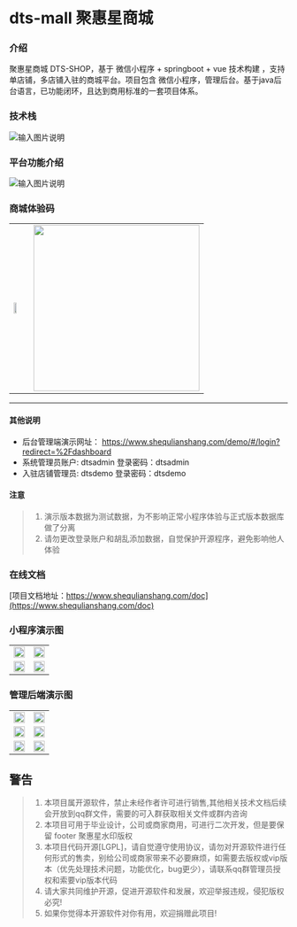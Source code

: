 # dts-mall 聚惠星商城

### 介绍
聚惠星商城 DTS-SHOP，基于 微信小程序 + springboot + vue 技术构建 ，支持单店铺，多店铺入驻的商城平台。项目包含 微信小程序，管理后台。基于java后台语言，已功能闭环，且达到商用标准的一套项目体系。

### 技术栈
![输入图片说明](https://www.shequlianshang.com/doc/img/jsz.png "技术栈.png")

### 平台功能介绍
![输入图片说明](https://www.shequlianshang.com/doc/img/gnjs.jpeg "聚惠星商城.jpg")

### 商城体验码
<table border="0">
<tbody>
   <tr>
     <td align="left" valign="middle">
        <img width="50%" src="https://www.shequlianshang.com/doc/img/scty1.jpeg">
     </td>
     <td align="right" valign="middle">
	<a href="https://jq.qq.com/?_wv=1027&k=5yH6R5E">
           <img width="300" height="300" src="https://www.shequlianshang.com/doc/img/scty2.png?raw=true">
	</a>
     </td>
    </tr>
</tbody>
</table>

--------------------------------
#### 其他说明
 * 后台管理端演示网址：  https://www.shequlianshang.com/demo/#/login?redirect=%2Fdashboard
 * 系统管理员账户: dtsadmin  登录密码：dtsadmin
 * 入驻店铺管理员: dtsdemo   登录密码：dtsdemo

#### 注意

> 1. 演示版本数据为测试数据，为不影响正常小程序体验与正式版本数据库做了分离
> 2. 请勿更改登录账户和胡乱添加数据，自觉保护开源程序，避免影响他人体验

### 在线文档

[项目文档地址：https://www.shequlianshang.com/doc](https://www.shequlianshang.com/doc)

### 小程序演示图
<table border="0">
<tbody>
   <tr>
     <td valign="middle">
        <img width="100%"  src="https://www.shequlianshang.com/doc/img/ys1.jpeg">
     </td>
     <td valign="middle">
        <img width="100%"  src="https://www.shequlianshang.com/doc/img/ys2.jpeg">
     </td>
    </tr>
    <tr>
     <td valign="middle">
        <img width="100%"  src="https://www.shequlianshang.com/doc/img/ys3.jpeg">
     </td>
     <td valign="middle">
        <img width="100%"  src="https://www.shequlianshang.com/doc/img/ys4.jpeg">
     </td>
    </tr>
</tbody>
</table>


### 管理后端演示图
<table border="0">
<tbody>
   <tr>
     <td valign="middle">
        <img width="100%" src="https://www.shequlianshang.com/doc/img/htys1.png">
     </td>
     <td valign="middle">
        <img width="100%" src="https://www.shequlianshang.com/doc/img/htys2.png">
     </td>
    </tr>
    <tr>
     <td valign="middle">
        <img width="100%" src="https://www.shequlianshang.com/doc/img/htys3.png">
     </td>
     <td valign="middle">
        <img width="100%" src="https://www.shequlianshang.com/doc/img/htys4.png">
     </td>
    </tr>
   <tr>
     <td valign="middle">
        <img width="100%" src="https://www.shequlianshang.com/doc/img/htys5.png">
     </td>
     <td valign="middle">
        <img width="100%" src="https://www.shequlianshang.com/doc/img/htys6.png">
     </td>
    </tr>
</tbody>
</table>

## 警告

> 1. 本项目属开源软件，禁止未经作者许可进行销售,其他相关技术文档后续会开放到qq群文件，需要的可入群获取相关文件或群内咨询
> 2. 本项目可用于毕业设计，公司或商家商用，可进行二次开发，但是要保留 footer 聚惠星水印版权
> 3. 本项目代码开源[LGPL]，请自觉遵守使用协议，请勿对开源软件进行任何形式的售卖，别给公司或商家带来不必要麻烦，如需要去版权或vip版本（优先处理技术问题，功能优化，bug更少），请联系qq群管理员授权和索要vip版本代码
> 4. 请大家共同维护开源，促进开源软件和发展，欢迎举报违规，侵犯版权必究!
> 5. 如果你觉得本开源软件对你有用，欢迎捐赠此项目!

